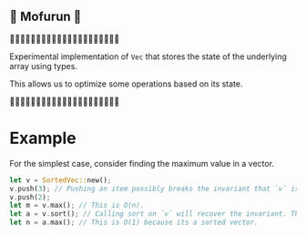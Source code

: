 ## 🧸 Mofurun 🧸

🧸🧸🧸🧸🧸🧸🧸🧸🧸🧸🧸🧸🧸🧸🧸🧸🧸🧸🧸🧸🧸

Experimental implementation of `Vec` that stores the state of the underlying array using types.

This allows us to optimize some operations based on its state.

🧸🧸🧸🧸🧸🧸🧸🧸🧸🧸🧸🧸🧸🧸🧸🧸🧸🧸🧸🧸🧸

# Example

For the simplest case, consider finding the maximum value in a vector.

```rust
let v = SortedVec::new();
v.push(3); // Pushing an item possibly breaks the invariant that `v` is sorted. This function therefore returns `UnsortedVec`
v.push(2);
let m = v.max(); // This is O(n).
let a = v.sort(); // Calling sort on `v` will recover the invariant. This function returns a `SortedVec`.
let n = a.max(); // This is O(1) because its a sorted vector.
```